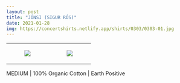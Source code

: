 ```yaml
---
layout: post
title: "JÓNSI (SIGUR RÓS)"
date: 2021-01-28
img: https://concertshirts.netlify.app/shirts/0303/0303-01.jpg
---
```




<table style="width:100%;"><tr><td style="vertical-align:top;">
      <figure class="tmblr-full" data-orig-height="2048" data-orig-width="1365" data-orig-src="https://concertshirts.netlify.app/shirts/0303/0303-01.jpg"><img src="https://64.media.tumblr.com/a2cd8602219e83f7b22f9eac814c47f0/7aaa9a5ce1ab9698-1a/s540x810/6ed84d6d75a0600e556fa881e3cc3f700f4dc0c7.jpg" data-orig-height="2048" data-orig-width="1365" data-orig-src="https://concertshirts.netlify.app/shirts/0303/0303-01.jpg"/></figure></td>
    <td style="vertical-align:top;">
      <figure class="tmblr-full" data-orig-height="2048" data-orig-width="1365" data-orig-src="https://concertshirts.netlify.app/shirts/0303/0303-02.jpg"><img src="https://64.media.tumblr.com/f9c22763762499f58f8f0b6d3510907e/7aaa9a5ce1ab9698-aa/s540x810/c537592cd3b26ad7f63c53d44fb45a16d07a6586.jpg" data-orig-height="2048" data-orig-width="1365" data-orig-src="https://concertshirts.netlify.app/shirts/0303/0303-02.jpg"/></figure></td>
  </tr></table><p>
  MEDIUM | 100% Organic Cotton | Earth Positive
</p>
